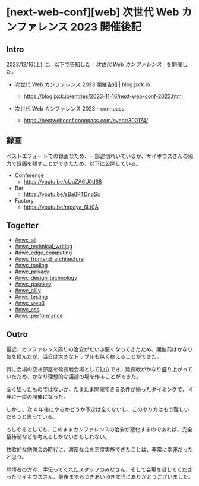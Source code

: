 # [next-web-conf][web] 次世代 Web カンファレンス 2023 開催後記

## Intro

2023/12/16(土) に、以下で告知した「*次世代 Web カンファレンス*」を開催した。

- 次世代 Web カンファレンス 2023 開催告知 | blog.jxck.io
  - https://blog.jxck.io/entries/2023-11-16/next-web-conf-2023.html

- 次世代 Web カンファレンス 2023 - connpass
  - https://nextwebconf.connpass.com/event/300174/


## 録画

ベストエフォートでの録画なため、一部途切れいているが、サイボウズさんの協力で録画を残すことができたため、以下に公開している。

- Conference
  - https://youtu.be/cUqZA6U0d88
- Bar
  - https://youtu.be/sBa6PTDnpSc
- Factory
  - https://youtu.be/mpdya_6Lt0A


## Togetter

- [#nwc_all](https://togetter.com/li/2276571)
- [#nwc_technical_writing](https://togetter.com/li/2276589)
- [#nwc_edge_computing](https://togetter.com/li/2276588)
- [#nwc_frontend_architecture](https://togetter.com/li/2276587)
- [#nwc_tooling](https://togetter.com/li/2276585)
- [#nwc_privacy](https://togetter.com/li/2276583)
- [#nwc_design_technology](https://togetter.com/li/2276582)
- [#nwc_passkey](https://togetter.com/li/2276581)
- [#nwc_a11y](https://togetter.com/li/2276580)
- [#nwc_testing](https://togetter.com/li/2276578)
- [#nwc_web3](https://togetter.com/li/2276576)
- [#nwc_css](https://togetter.com/li/2276575)
- [#nwc_performance](https://togetter.com/li/2276574)


## Outro

最近、カンファレンス周りの治安がだいぶ悪くなってきたため、開催前はかなり気を揉んだが、当日は大きなトラブルも無く終えることができた。

特に会場の空き部屋を延長戦会場として独立でき、延長戦がかなり盛り上がっていたため、かなり理想的な議論の場を作ることができた。

全く狙ったものではないが、たまたま開催できる条件が揃ったタイミングで、 4 年に一度の開催になった。

しかし、次 4 年後にやるかどうか予定は全くないし、このやり方はもう難しいだろうと思っている。

もしやるとしても、このままカンファレンスの治安が悪化するのであれば、完全招待制などを考えるしかないかもしれない。

牧歌的な勉強会の時代に、濃密な会を三度実施できたことは、非常に幸運だったと思う。

登壇者の方々、手伝ってくれたスタッフのみなさん、そして会場を貸してくださったサイボウズさん、最後までおつきあい頂き本当にありがとうございました。